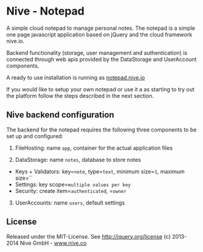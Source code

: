 
# Nive - Notepad

A simple cloud notepad to manage personal notes. The notepad is a simple one
page javascript application based on jQuery and the cloud framework nive.io.

Backend functionality (storage, user management and authentication) is
connected through web apis provided by the DataStorage and UserAccount
components.

A ready to use installation is running as [notepad.nive.io](http://notepad.nive.io)

If you would like to setup your own notepad or use it a as starting to try
out the platform follow the steps described in the next section.

## Nive backend configuration

The backend for the notepad requires the following three components to be set
up and configured:

1) FileHosting: name `app`, container for the actual application files 

2) DataStorage: name `notes`, database to store notes 
  - Keys + Validators: key=`note`, type=`text`, minimum size=`1`, maximum size=``
  - Settings: key scope=`multiple values per key`
  - Security: create item=`authenticated`, <all other functions>=`owner`

3) UserAccounts: name `users`, default settings 

## License

Released under the MIT-License. See http://jquery.org/license 
(c) 2013-2014 Nive GmbH - www.nive.co  
